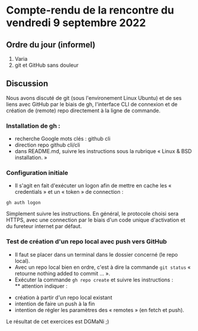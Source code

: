 # Compte-rendu de la rencontre du vendredi 9 septembre 2022

## Ordre du jour (informel)

1. Varia
2. git et GitHub sans douleur

## Discussion

Nous avons discuté de git (sous l'environement Linux Ubuntu) et de ses liens avec GitHub par le biais de gh, l'interface CLI de connexion et de création de (remote) repo directement à la ligne de commande.

### Installation de gh :
* recherche Google mots clés : github cli
* direction repo github cli/cli
* dans README.md, suivre les instructions sous la rubrique « Linux & BSD installation. »

### Configuration initiale
* Il s'agit en fait d'exécuter un logon afin de mettre en cache les « credentials » et un « token » de connection :
```
gh auth logon
```
Simplement suivre les instructions. En général, le protocole choisi sera HTTPS, avec une connection par le biais d'un code unique d'activation et du fureteur internet par défaut.

### Test de création d'un repo local avec push vers GitHub
* Il faut se placer dans un terminal dans le dossier concerné (le repo local).
* Avec un repo local bien en ordre, c'est à dire la commande ```git status``` « retourne nothing added to commit ... ».
* Exécuter la commande ```gh repo create``` et suivre les instructions :<br>
** attention indiquer :
 - création à partir d'un repo local existant
 - intention de faire un push à la fin
 - intention de régler les paramètres des « remotes » (en fetch et push).

Le résultat de cet exercices est DGMaNi ;)
